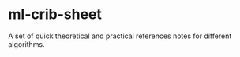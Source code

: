 # ml-crib-sheet
A set of quick theoretical and practical references notes for different algorithms.
